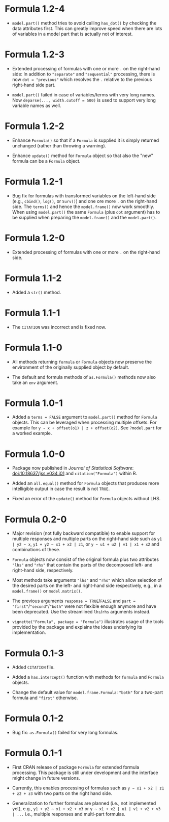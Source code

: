 # Formula 1.2-4

* `model.part()` method tries to avoid calling `has_dot()` by checking the
  data attributes first. This can greatly improve speed when there are lots
  of variables in a model part that is actually not of interest.


# Formula 1.2-3

* Extended processing of formulas with one or more `.` on the
  right-hand side: In addition to `"separate"` and `"sequential"` processing,
  there is now `dot = "previous"` which resolves the `.` relative to
  the previous right-hand side part.

* `model.part()` failed in case of variables/terms with very long
  names. Now `deparse(..., width.cutoff = 500)` is used to support
  very long variable names as well.


# Formula 1.2-2

* Enhance `Formula()` so that if a `Formula` is supplied it is simply
  returned unchanged (rather than throwing a warning).

* Enhance `update()` method for `Formula` object so that also the "new"
  formula can be a `Formula` object.


# Formula 1.2-1

* Bug fix for formulas with transformed variables on the left-hand
  side (e.g., `cbind()`, `log()`, or `Surv()`) and one ore more `.` on the
  right-hand side. The `terms()` and hence the `model.frame()` now work
  smoothly. When using `model.part()` the same `Formula` (plus `dot`
  argument) has to be supplied when preparing the `model.frame()` and
  the `model.part()`.


# Formula 1.2-0

* Extended processing of formulas with one or more `.` on the
  right-hand side.


# Formula 1.1-2

* Added a `str()` method.


# Formula 1.1-1

* The `CITATION` was incorrect and is fixed now.


# Formula 1.1-0

* All methods returning `formula` or `Formula` objects now preserve the
  environment of the originally supplied object by default.

* The default and formula methods of `as.Formula()` methods now also take
  an `env` argument.


# Formula 1.0-1

* Added a `terms = FALSE` argument to `model.part()` method for `Formula`
  objects. This can be leveraged when processing multiple offsets.
  For example for `y ~ x + offset(o1) | z + offset(o2)`. See `?model.part`
  for a worked example.


# Formula 1.0-0

* Package now published in _Journal of Statistical Software_:
  [doi:10.18637/jss.v034.i01](https://doi.org/10.18637/jss.v034.i01)
  and `citation("Formula")` within R. 

* Added an `all.equal()` method for `Formula` objects that produces
  more intelligible output in case the result is not `TRUE`.

* Fixed an error of the `update()` method for `Formula` objects
  without LHS.


# Formula 0.2-0

* Major revision (not fully backward compatible) to enable support
  for multiple responses and multiple parts on the right-hand side
  such as
  `y1 | y2 ~ x`,
  `y1 + y2 ~ x1 + x2 | z1`, or
  `y ~ u1 + u2 | v1 | x1 + x2`
  and combinations of these.
      
* `Formula` objects now consist of the original formula plus two
  attributes `"lhs"` and `"rhs"` that contain the parts of the decomposed
  left- and right-hand side, respectively.

* Most methods take arguments `"lhs"` and `"rhs"` which allow selection
  of the desired parts on the left- and right-hand side respectively,
  e.g., in a `model.frame()` or `model.matrix()`.
  
* The previous arguments `response = TRUE`/`FALSE` and
  `part = "first"`/`"second"`/`"both"` were not flexible enough anymore
  and have been deprecated. Use the streamlined `lhs`/`rhs` arguments
  instead.

* `vignette("Formula", package = "Formula")` illustrates usage of
  the tools provided by the package and explains the ideas underlying
  its implementation.


# Formula 0.1-3

* Added `CITATION` file.

* Added a `has.intercept()` function with methods for `formula` and
  `Formula` objects.

* Change the default value for `model.frame.Formula`: `"both"` for a
  two-part formula and `"first"` otherwise.


# Formula 0.1-2

* Bug fix: `as.Formula()` failed for very long formulas.


# Formula 0.1-1

* First CRAN release of package `Formula` for extended
  formula processing. This package is still under development
  and the interface might change in future versions.

* Currently, this enables processing of formulas such as
  `y ~ x1 + x2 | z1 + z2 + z3`
  with two parts on the right hand side.
  
* Generalization to further formulas are planned (i.e.,
  not implemented yet), e.g.,
  `y1 + y2 ~ x1 + x2 + x3` or
  `y ~ x1 + x2 | u1 | v1 + v2 + v3 | ...`
  i.e., multiple responses and multi-part formulas.
